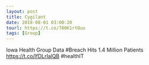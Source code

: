 ```yaml
---
layout: post
title: Cygilant
date: 2018-08-01 03:00:20
tourl: https://t.co/780K1rtOuu
tags: [Group]
---
```

Iowa Health Group Data #Breach Hits 1.4 Million Patients https://t.co/lfDLrIalQB #healthIT